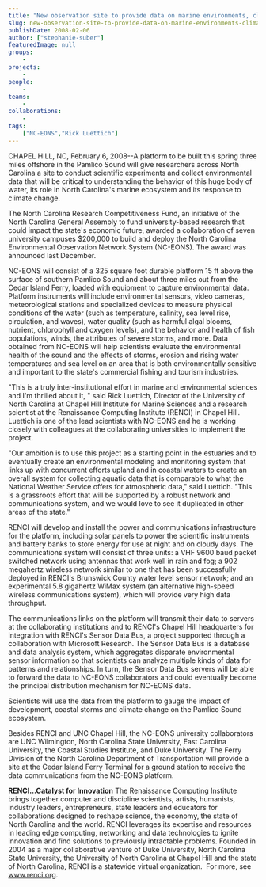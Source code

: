 ```yaml
---
title: "New observation site to provide data on marine environments, climate change"
slug: new-observation-site-to-provide-data-on-marine-environments-climate-change
publishDate: 2008-02-06
author: ["stephanie-suber"]
featuredImage: null
groups:
    - 
projects:
    - 
people:
    - 
teams: 
    - 
collaborations:
    - 
tags:
    ["NC-EONS","Rick Luettich"]
---
```

CHAPEL HILL, NC, February 6, 2008--A platform to be built this spring three miles offshore in the Pamlico Sound will give researchers across North Carolina a site to conduct scientific experiments and collect environmental data that will be critical to understanding the behavior of this huge body of water, its role in North Carolina's marine ecosystem and its response to climate change.  

The North Carolina Research Competitiveness Fund, an initiative of the North Carolina General Assembly to fund university-based research that could impact the state's economic future, awarded a collaboration of seven university campuses $200,000 to build and deploy the North Carolina Environmental Observation Network System (NC-EONS). The award was announced last December.

NC-EONS will consist of a 325 square foot durable platform 15 ft above the surface of southern Pamlico Sound and about three miles out from the Cedar Island Ferry, loaded with equipment to capture environmental data. Platform instruments will include environmental sensors, video cameras, meteorological stations and specialized devices to measure physical conditions of the water (such as temperature, salinity, sea level rise, circulation, and waves), water quality (such as harmful algal blooms, nutrient, chlorophyll and oxygen levels), and the behavior and health of fish populations, winds, the attributes of severe storms, and more. Data obtained from NC-EONS will help scientists evaluate the environmental health of the sound and the effects of storms, erosion and rising water temperatures and sea level on an area that is both environmentally sensitive and important to the state's commercial fishing and tourism industries.

"This is a truly inter-institutional effort in marine and environmental sciences and I'm thrilled about it, " said Rick Luettich, Director of the University of North Carolina at Chapel Hill Institute for Marine Sciences and a research scientist at the Renaissance Computing Institute (RENCI) in Chapel Hill. Luettich is one of the lead scientists with NC-EONS and he is working closely with colleagues at the collaborating universities to implement the project.

"Our ambition is to use this project as a starting point in the estuaries and to eventually create an environmental modeling and monitoring system that links up with concurrent efforts upland and in coastal waters to create an overall system for collecting aquatic data that is comparable to what the National Weather Service offers for atmospheric data," said Luettich. "This is a grassroots effort that will be supported by a robust network and communications system, and we would love to see it duplicated in other areas of the state."

RENCI will develop and install the power and communications infrastructure for the platform, including solar panels to power the scientific instruments and battery banks to store energy for use at night and on cloudy days. The communications system will consist of three units: a VHF 9600 baud packet switched network using antennas that work well in rain and fog; a 902 megahertz wireless network similar to one that has been successfully deployed in RENCI's Brunswick County water level sensor network; and an experimental 5.8 gigahertz WiMax system (an alternative high-speed wireless communications system), which will provide very high data throughput.

The communications links on the platform will transmit their data to servers at the collaborating institutions and to RENCI's Chapel Hill headquarters for integration with RENCI's Sensor Data Bus, a project supported through a collaboration with Microsoft Research. The Sensor Data Bus is a database and data analysis system, which aggregates disparate environmental sensor information so that scientists can analyze multiple kinds of data for patterns and relationships. In turn, the Sensor Data Bus servers will be able to forward the data to NC-EONS collaborators and could eventually become the principal distribution mechanism for NC-EONS data.

Scientists will use the data from the platform to gauge the impact of development, coastal storms and climate change on the Pamlico Sound ecosystem.

Besides RENCI and UNC Chapel Hill, the NC-EONS university collaborators are UNC Wilmington, North Carolina State University, East Carolina University, the Coastal Studies Institute, and Duke University. The Ferry Division of the North Carolina Department of Transportation will provide a site at the Cedar Island Ferry Terminal for a ground station to receive the data communications from the NC-EONS platform.

<strong>RENCI…Catalyst for Innovation</strong>
The Renaissance Computing Institute brings together computer and discipline scientists, artists, humanists, industry leaders, entrepreneurs, state leaders and educators for collaborations designed to reshape science, the economy, the state of North Carolina and the world. RENCI leverages its expertise and resources in leading edge computing, networking and data technologies to ignite innovation and find solutions to previously intractable problems. Founded in 2004 as a major collaborative venture of Duke University, North Carolina State University, the University of North Carolina at Chapel Hill and the state of North Carolina, RENCI is a statewide virtual organization.  For more, see <a href="https://www.renci.org/">www.renci.org</a>.

&nbsp;
